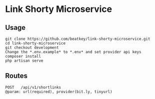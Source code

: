 # Link Shorty Microservice
## Usage
```
git clone https://github.com/beatkey/link-shorty-microservice.git
cd link-shorty-microservice
git checkout development
Change the *.env.example* to *.env* and set provider api keys
composer install
php artisan serve
```
## Routes

```
POST   /api/v1/shortlinks
@param: url(required), provider(bit.ly, tinyurl)
```

